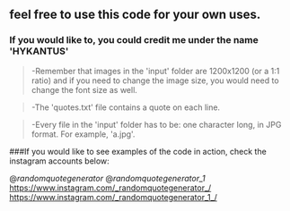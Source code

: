 ## feel free to use this code for your own uses.
### If you would like to, you could credit me under the name 'HYKANTUS'

> -Remember that images in the 'input' folder are 1200x1200 (or a 1:1 ratio) and if you need to change the image size, you would need to change the font size as well.

> -The 'quotes.txt' file contains a quote on each line.

> -Every file in the 'input' folder has to be: one character long, in JPG format. For example, 'a.jpg'.

###If you would like to see examples of the code in action, check the instagram accounts below:

@_randomquotegenerator_
@_randomquotegenerator_1_
https://www.instagram.com/_randomquotegenerator_/
https://www.instagram.com/_randomquotegenerator_1_/
